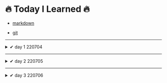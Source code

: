 # 🔥 Today I Learned 🔥

- [markdown](https://github.com/jincde/TIL/tree/master/git)

- [git](https://github.com/jincde/TIL/tree/master/markdown)

  

---

<details>
<summary>✔ day 1 220704</summary>
#### 가입

- `github` 가입
- `notion` 가입
- `syllaverse` 가입
- `discord` 가입



#### 개발환경 설정

- `git` 설치
- `Python` 설치
- `VScode` 설치
- `Typora` 설치
</details>





---
<details>
<summary> ✔ day 2 220705 </summary>

- `markdown` 문법

  - 실습 자료 제작

- `git` 실습

  - `add` `commit` 등 명령어
  </details>
  



---
<details>
<summary> ✔ day 3 220706 </summary>

- `로컬저장소` `원격저장소` 개념

- `git 기본 브랜치` 설정

- 저장소 만들고 `3커밋`

- TIL `커밋`
</details>